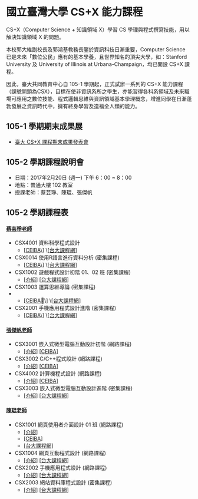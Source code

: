 # 國立臺灣大學 CS+X 能力課程

CS+X（Computer Science + 知識領域 X）學習 CS 學理與程式撰寫技能，用以解決知識領域 X 的問題。

本校郭大維副校長及郭鴻基教務長鑒於資訊科技日漸重要，Computer Science 已是未來「數位公民」應有的基本學養，且世界知名的頂尖大學，如：Stanford University 及 University of Illinois at Urbana-Champaign，均已開設 CS+X 課程。

因此，臺大共同教育中心自 105-1 學期起，正式試辦一系列的 CS+X 能力課程（課號開頭為CSX），目標在使非資訊系所之學生，亦能習得各科系領域及未來職場可應用之數位技能、程式邏輯思維與資訊領域基本學理概念，增進同學在日漸蓬勃發展之資訊時代中，擁有終身學習及造福全人類的能力。

## 105-1 學期期末成果展

* [臺大 CS+X 課程期末成果發表會](http://ntu-csx.csie.org/)

## 105-2 學期課程說明會

* 日期：2017年2月20日 \(週一\) 下午 6：00 ~ 8：00
* 地點：普通大樓 102 教室
* 授課老師：蔡芸琤、陳琨、張傑帆

## 105-2 學期課程表

#### [蔡芸琤老師](Pecu.md)

* CSX4001 資料科學程式設計
  * \[[CEIBA](https://ceiba.ntu.edu.tw/1052CSX4001_)\] \[[台大課程網](https://nol.ntu.edu.tw/nol/coursesearch/print_table.php?course_id=H03%2004010&class=&dpt_code=H020&ser_no=28187&semester=105-2&lang=CH)\]
* CSX0014 使用R語言進行資料分析 \(密集課程\)
  * \[[CEIBA](https://ceiba.ntu.edu.tw/1052CSX0014_)\] \[[台大課程網](https://nol.ntu.edu.tw/nol/coursesearch/print_table.php?course_id=H03%2001300&class=&dpt_code=H010&ser_no=86273&semester=105-2&lang=CH)\]
* CSX1002 遊戲程式設計初階 01、02 班 \(密集課程\)
  * \[[介紹](CSX1002.md)\] \[[台大課程網](https://nol.ntu.edu.tw/nol/coursesearch/print_table.php?course_id=H03%2001020&class=01&dpt_code=H020&ser_no=45127&semester=105-2&lang=CH)\]
* CSX1003 運算思維導論 \(密集課程\)
* * \[[CEIBA](https://ceiba.ntu.edu.tw/1052CSX1003_)\] \[[台大課程網](https://nol.ntu.edu.tw/nol/coursesearch/print_table.php?course_id=H03%2001030&class=&dpt_code=H020&ser_no=72094&semester=105-2&lang=CH)\]
* CSX2001 手機應用程式設計進階 \(密集課程\)
  * \[[CEIBA](https://ceiba.ntu.edu.tw/1052CSX2001_)\] \[[台大課程網](https://nol.ntu.edu.tw/nol/coursesearch/print_table.php?course_id=H03%2002010&class=&dpt_code=H020&ser_no=46562&semester=105-2&lang=CH)\]

#### [張傑帆老師](Jeff.md)

* CSX3001 嵌入式微型電腦互動設計初階 \(網路課程\)
  * [\[介紹\]](CSX3001.md) [\[CEIBA\]](https://nol.ntu.edu.tw/nol/coursesearch/print_table.php?course_id=H03%2003010&class=01&dpt_code=H020&ser_no=82573&semester=105-2&lang=CH) 
* CSX3002 C/C++程式設計 \(網路課程\)
  * [\[介紹\]](CSX3002.md) [\[CEIBA\]](https://nol.ntu.edu.tw/nol/coursesearch/print_table.php?course_id=H03%2003020&class=01&dpt_code=H020&ser_no=38926&semester=105-2&lang=CH)
* CSX4002 計算機程式設計 \(網路課程\)
  * [\[介紹\]](CSX4002.md) [\[CEIBA\]](https://nol.ntu.edu.tw/nol/coursesearch/print_table.php?course_id=H03%2004020&class=01&dpt_code=H020&ser_no=60502&semester=105-2&lang=CH)
* CSX3003 嵌入式微型電腦互動設計進階 \(密集課程\)
  * [\[介紹\]](CSX3003.md) [\[台大課程網\]](https://nol.ntu.edu.tw/nol/coursesearch/print_table.php?course_id=H03%2003030&class=01&dpt_code=H020&ser_no=57230&semester=105-2&lang=CH)

#### [陳琨老師](kChen.md)

* CSX1001 網頁使用者介面設計 01 班 \(網路課程\)
  * [\[介紹\]](CSX1001.md "介紹")
  * [\[CEIBA\]](https://ceiba.ntu.edu.tw/1052CSX1001_01 "CEIBA")
  * [\[台大課程網\]](https://nol.ntu.edu.tw/nol/coursesearch/print_table.php?course_id=H03%2001010&class=01&dpt_code=H020&ser_no=82451&semester=105-2&lang=CH)
* CSX1004 網頁互動程式設計 \(網路課程\)
  * [\[介紹\]](CSX1004.md) [\[台大課程網\]](https://nol.ntu.edu.tw/nol/coursesearch/print_table.php?course_id=H03%2001040&class=01&dpt_code=H020&ser_no=28044&semester=105-2&lang=CH)
* CSX2002 手機應用程式設計 \(網路課程\)
  * [\[介紹\]](CSX2002.md) [\[台大課程網\]](https://nol.ntu.edu.tw/nol/coursesearch/print_table.php?course_id=H03%2002020&class=01&dpt_code=H020&ser_no=77932&semester=105-2&lang=CH)
* CSX2003 網站資料庫程式設計 \(密集課程\)
  * [\[介紹\]](CSX2003.md) [\[台大課程網\]](https://nol.ntu.edu.tw/nol/coursesearch/print_table.php?course_id=H03%2002030&class=01&dpt_code=H020&ser_no=7447&semester=105-2&lang=CH)



